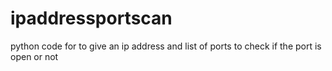 # ipaddressportscan
python code for to give an ip address and list of ports to check if the port is open or not
